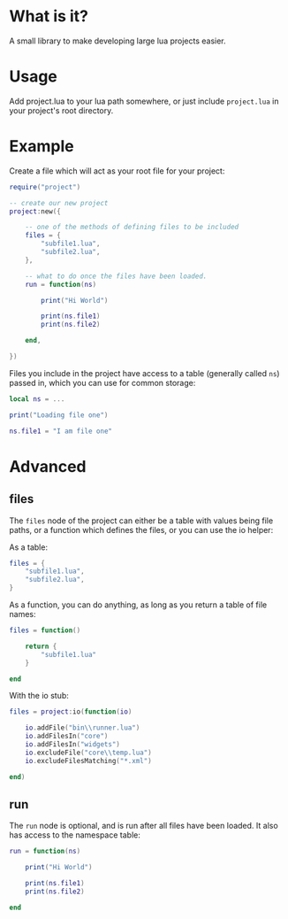 What is it?
=====

A small library to make developing large lua projects easier.

Usage
=====
Add project.lua to your lua path somewhere, or just include `project.lua` in your project's root directory.

Example
=====

Create a file which will act as your root file for your project:

```lua
require("project")

-- create our new project
project:new({

	-- one of the methods of defining files to be included
	files = {
		"subfile1.lua",
		"subfile2.lua",
	},

	-- what to do once the files have been loaded.
	run = function(ns)

		print("Hi World")

		print(ns.file1)
		print(ns.file2)

	end,

}) 
```

Files you include in the project have access to a table (generally called `ns`) passed in, which you can use for common storage:
		
```lua
local ns = ...

print("Loading file one")

ns.file1 = "I am file one"
```

Advanced
=====

files
-----

The `files` node of the project can either be a table with values being file paths, or a function which defines the files, or you can use the io helper:

As a table:

```lua
files = {
	"subfile1.lua",
	"subfile2.lua",
}
```

As a function, you can do anything, as long as you return a table of file names:

```lua
files = function()

	return {
		"subfile1.lua"
	}

end
```

With the io stub:

```lua
files = project:io(function(io)

	io.addFile("bin\\runner.lua")
	io.addFilesIn("core")
	io.addFilesIn("widgets")
	io.excludeFile("core\\temp.lua")
	io.excludeFilesMatching("*.xml")

end)

```

run
-----

The `run` node is optional, and is run after all files have been loaded.  It also has access to the namespace table:

```lua
run = function(ns)

	print("Hi World")

	print(ns.file1)
	print(ns.file2)

end
````


